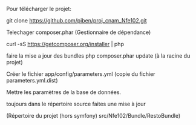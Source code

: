 Pour télécharger le projet:

git clone https://github.com/piben/proj_cnam_Nfe102.git

Telechager composer.phar (Gestionnaire de dépendance)

curl -sS https://getcomposer.org/installer | php

faire la mise a jour des bundles
php composer.phar update (à la racine du projet)

Créer le fichier app/config/parameters.yml (copie du fichier parameters.yml.dist)

Mettre les paramètres de la base de données.

toujours dans le répertoire source faites une mise à jour 

(Répertoire du projet (hors symfony) src/Nfe102/Bundle/RestoBundle)
